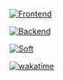 [![Frontend](https://skillicons.dev/icons?i=html,css,sass,tailwind,js,ts,nodejs,vite,react,nextjs,remix,astro&theme=dark&perline=6)](https://skillicons.dev)

[![Backend](https://skillicons.dev/icons?i=go,py,rust,tauri,postgres,redis,rabbitmq,docker,prometheus,grafana,git&theme=dark&perline=6)](https://skillicons.dev)

[![Soft](https://skillicons.dev/icons?i=obsidian,vscode,figma&theme=dark&perline=6)](https://skillicons.dev)

[![wakatime](https://wakatime.com/badge/user/018b3b49-c58e-43c0-bcc1-443ae633a752.svg)](https://wakatime.com/@018b3b49-c58e-43c0-bcc1-443ae633a752)
